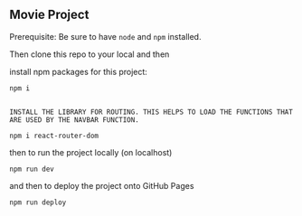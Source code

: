 ## Movie Project

Prerequisite: Be sure to have `node` and `npm` installed.

Then clone this repo to your local and then

install npm packages for this project:
```
npm i


INSTALL THE LIBRARY FOR ROUTING. THIS HELPS TO LOAD THE FUNCTIONS THAT ARE USED BY THE NAVBAR FUNCTION.

npm i react-router-dom

```

then to run the project locally (on localhost)
```
npm run dev
```

and then to deploy the project onto GitHub Pages
```
npm run deploy
```